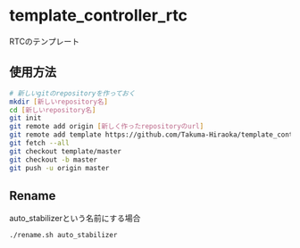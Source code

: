 # template_controller_rtc

RTCのテンプレート

## 使用方法
```bash
# 新しいgitのrepositoryを作っておく
mkdir [新しいrepository名]
cd [新しいrepository名]
git init
git remote add origin [新しく作ったrepositoryのurl]
git remote add template https://github.com/Takuma-Hiraoka/template_controller_rtc
git fetch --all
git checkout template/master
git checkout -b master
git push -u origin master
```

## Rename
auto_stabilizerという名前にする場合
```bash
./rename.sh auto_stabilizer
```
